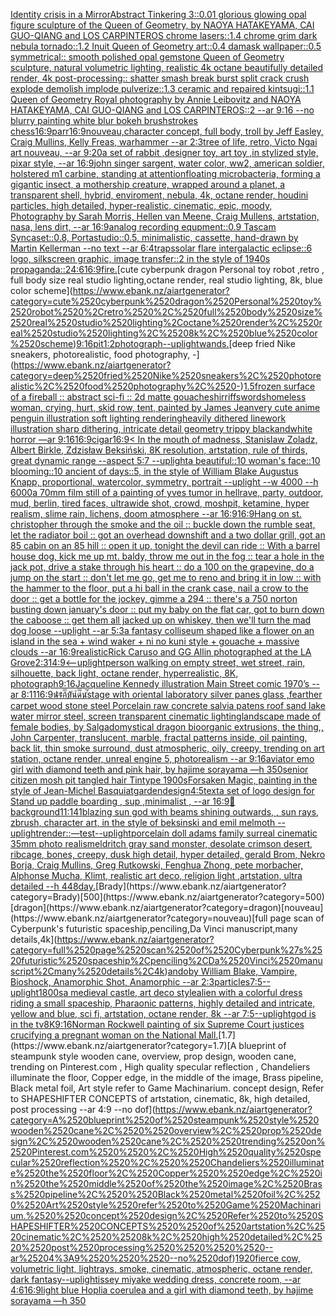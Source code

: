 [Identity crisis in a Mirror](https://www.ebank.nz/aiartgenerator?category=Identity%2520crisis%2520in%2520a%2520Mirror)[Abstract Tinkering 3::0.01 glorious glowing opal figure sculpture of the Queen of Geometry, by NAOYA HATAKEYAMA, CAI GUO-QIANG and LOS CARPINTEROS chrome lasers::1.4 chrome grim dark nebula tornado::1.2 Inuit Queen of Geometry art::0.4 damask wallpaper::0.5 symmetrical:: smooth polished opal gemstone Queen of Geometry sculpture, natural volumetric lighting, realistic 4k octane beautifully detailed render, 4k post-processing:: shatter smash break burst split crack crush explode demolish implode pulverize::1.3 ceramic and repaired kintsugi::1.1 Queen of Geometry Royal photography by Annie Leibovitz and NAOYA HATAKEYAMA, CAI GUO-QIANG and LOS CARPINTEROS::2 --ar 9:16  --no blurry painting white blur bokeh brushstrokes chess](https://www.ebank.nz/aiartgenerator?category=Abstract%2520Tinkering%25203%3A%3A0.01%2520glorious%2520glowing%2520opal%2520figure%2520sculpture%2520of%2520the%2520Queen%2520of%2520Geometry%2C%2520by%2520NAOYA%2520HATAKEYAMA%2C%2520CAI%2520GUO-QIANG%2520and%2520LOS%2520CARPINTEROS%2520chrome%2520lasers%3A%3A1.4%2520chrome%2520grim%2520dark%2520nebula%2520tornado%3A%3A1.2%2520Inuit%2520Queen%2520of%2520Geometry%2520art%3A%3A0.4%2520damask%2520wallpaper%3A%3A0.5%2520symmetrical%3A%3A%2520smooth%2520polished%2520opal%2520gemstone%2520Queen%2520of%2520Geometry%2520sculpture%2C%2520natural%2520volumetric%2520lighting%2C%2520realistic%25204k%2520octane%2520beautifully%2520detailed%2520render%2C%25204k%2520post-processing%3A%3A%2520shatter%2520smash%2520break%2520burst%2520split%2520crack%2520crush%2520explode%2520demolish%2520implode%2520pulverize%3A%3A1.3%2520ceramic%2520and%2520repaired%2520kintsugi%3A%3A1.1%2520Queen%2520of%2520Geometry%2520Royal%2520photography%2520by%2520Annie%2520Leibovitz%2520and%2520NAOYA%2520HATAKEYAMA%2C%2520CAI%2520GUO-QIANG%2520and%2520LOS%2520CARPINTEROS%3A%3A2%2520--ar%25209%3A16%2520%2520--no%2520blurry%2520painting%2520white%2520blur%2520bokeh%2520brushstrokes%2520chess)[16:9](https://www.ebank.nz/aiartgenerator?category=16%3A9)[parr](https://www.ebank.nz/aiartgenerator?category=parr)[16:9](https://www.ebank.nz/aiartgenerator?category=16%3A9)[nouveau,](https://www.ebank.nz/aiartgenerator?category=nouveau%2C)[character concept, full body, troll by Jeff Easley, Craig Mullins, Kelly Freas, warhammer --ar 2:3](https://www.ebank.nz/aiartgenerator?category=character%2520concept%2C%2520full%2520body%2C%2520troll%2520by%2520Jeff%2520Easley%2C%2520Craig%2520Mullins%2C%2520Kelly%2520Freas%2C%2520warhammer%2520--ar%25202%3A3)[tree of life, retro, Victo Ngai art nouveau, --ar 9:20](https://www.ebank.nz/aiartgenerator?category=tree%2520of%2520life%2C%2520retro%2C%2520Victo%2520Ngai%2520art%2520nouveau%2C%2520--ar%25209%3A20)[a set of rabbit ,designer toy, art toy ,in stylized style, pixar style, --ar 16:9](https://www.ebank.nz/aiartgenerator?category=a%2520set%2520of%2520rabbit%2520%2Cdesigner%2520toy%2C%2520art%2520toy%2520%2Cin%2520stylized%2520style%2C%2520pixar%2520style%2C%2520--ar%252016%3A9)[john singer sargent, water color, ww2, american soldier, holstered m1 carbine, standing at attention](https://www.ebank.nz/aiartgenerator?category=john%2520singer%2520sargent%2C%2520water%2520color%2C%2520ww2%2C%2520american%2520soldier%2C%2520holstered%2520m1%2520carbine%2C%2520standing%2520at%2520attention)[floating microbacteria, forming a gigantic insect, a mothership creature, wrapped around a planet, a transparent shell, hybrid, enviroment, nebula, 4k, octane render, houdini particles, high detailed, hyper-realistic, cinematic, epic, moody, Photography by Sarah Morris, Hellen van Meene, Craig Mullens, artstation, nasa, lens dirt, --ar 16:9](https://www.ebank.nz/aiartgenerator?category=floating%2520microbacteria%2C%2520forming%2520a%2520gigantic%2520insect%2C%2520a%2520mothership%2520creature%2C%2520wrapped%2520around%2520a%2520planet%2C%2520a%2520transparent%2520shell%2C%2520hybrid%2C%2520enviroment%2C%2520nebula%2C%25204k%2C%2520octane%2520render%2C%2520houdini%2520particles%2C%2520high%2520detailed%2C%2520hyper-realistic%2C%2520cinematic%2C%2520epic%2C%2520moody%2C%2520Photography%2520by%2520Sarah%2520Morris%2C%2520Hellen%2520van%2520Meene%2C%2520Craig%2520Mullens%2C%2520artstation%2C%2520nasa%2C%2520lens%2520dirt%2C%2520--ar%252016%3A9)[analog recording equpment::0.9 Tascam Syncaset::0.8, Portastudio::0.5, minimalistic, cassette, hand-drawn by Martin Kellerman --no text --ar 6:4](https://www.ebank.nz/aiartgenerator?category=analog%2520recording%2520equpment%3A%3A0.9%2520Tascam%2520Syncaset%3A%3A0.8%2C%2520Portastudio%3A%3A0.5%2C%2520minimalistic%2C%2520cassette%2C%2520hand-drawn%2520by%2520Martin%2520Kellerman%2520--no%2520text%2520--ar%25206%3A4)[traps](https://www.ebank.nz/aiartgenerator?category=traps)[solar flare intergalactic eclipse::6 logo, silkscreen graphic, image transfer::2 in the style of 1940s propaganda::2](https://www.ebank.nz/aiartgenerator?category=solar%2520flare%2520intergalactic%2520eclipse%3A%3A6%2520logo%2C%2520silkscreen%2520graphic%2C%2520image%2520transfer%3A%3A2%2520in%2520the%2520style%2520of%25201940s%2520propaganda%3A%3A2)[4:6](https://www.ebank.nz/aiartgenerator?category=4%3A6)[16:9](https://www.ebank.nz/aiartgenerator?category=16%3A9)[fire.](https://www.ebank.nz/aiartgenerator?category=fire.)[cute cyberpunk dragon Personal toy robot ,retro , full body size real studio lighting,octane render, real studio lighting, 8k, blue color scheme](https://www.ebank.nz/aiartgenerator?category=cute%2520cyberpunk%2520dragon%2520Personal%2520toy%2520robot%2520%2Cretro%2520%2C%2520full%2520body%2520size%2520real%2520studio%2520lighting%2Coctane%2520render%2C%2520real%2520studio%2520lighting%2C%25208k%2C%2520blue%2520color%2520scheme)[9:16](https://www.ebank.nz/aiartgenerator?category=9%3A16)[pit](https://www.ebank.nz/aiartgenerator?category=pit)[1:2](https://www.ebank.nz/aiartgenerator?category=1%3A2)[photograph](https://www.ebank.nz/aiartgenerator?category=photograph)[--uplight](https://www.ebank.nz/aiartgenerator?category=--uplight)[wands.](https://www.ebank.nz/aiartgenerator?category=wands.)[deep fried Nike sneakers, photorealistic, food photography, -](https://www.ebank.nz/aiartgenerator?category=deep%2520fried%2520Nike%2520sneakers%2C%2520photorealistic%2C%2520food%2520photography%2C%2520-)[1.5](https://www.ebank.nz/aiartgenerator?category=1.5)[frozen surface of a fireball :: abstract sci-fi :: 2d matte gouache](https://www.ebank.nz/aiartgenerator?category=frozen%2520surface%2520of%2520a%2520fireball%2520%3A%3A%2520abstract%2520sci-fi%2520%3A%3A%25202d%2520matte%2520gouache)[shirriffs](https://www.ebank.nz/aiartgenerator?category=shirriffs)[words](https://www.ebank.nz/aiartgenerator?category=words)[homeless woman, crying, hurt, skid row, tent, painted by James Jean](https://www.ebank.nz/aiartgenerator?category=homeless%2520woman%2C%2520crying%2C%2520hurt%2C%2520skid%2520row%2C%2520tent%2C%2520painted%2520by%2520James%2520Jean)[very cute anime penguin illustration soft lighting rendering](https://www.ebank.nz/aiartgenerator?category=very%2520cute%2520anime%2520penguin%2520illustration%2520soft%2520lighting%2520rendering)[heavily dithered linework illustration sharp dithering, intricate detail geometry trippy blackandwhite horror —ar 9:16](https://www.ebank.nz/aiartgenerator?category=heavily%2520dithered%2520linework%2520illustration%2520sharp%2520dithering%2C%2520intricate%2520detail%2520geometry%2520trippy%2520blackandwhite%2520horror%2520%E2%80%94ar%25209%3A16)[16:9](https://www.ebank.nz/aiartgenerator?category=16%3A9)[cigar](https://www.ebank.nz/aiartgenerator?category=cigar)[16:9](https://www.ebank.nz/aiartgenerator?category=16%3A9)[< In the mouth of madness, Stanislaw Zoladz, Albert Birkle, Zdzisław Beksiński, 8K resolution, artstation, rule of thirds, great dynamic range --aspect 5:7 --uplight](https://www.ebank.nz/aiartgenerator?category=%3C%2520In%2520the%2520mouth%2520of%2520madness%2C%2520Stanislaw%2520Zoladz%2C%2520Albert%2520Birkle%2C%2520Zdzis%C5%82aw%2520Beksi%C5%84ski%2C%25208K%2520resolution%2C%2520artstation%2C%2520rule%2520of%2520thirds%2C%2520great%2520dynamic%2520range%2520--aspect%25205%3A7%2520--uplight)[a beautiful::10 woman's face::10 blooming::10 ancient of days::5, in the style of William Blake Augustus Knapp, proportional, watercolor, symmetry, portrait --uplight --w 4000 --h 6000](https://www.ebank.nz/aiartgenerator?category=a%2520beautiful%3A%3A10%2520woman%27s%2520face%3A%3A10%2520blooming%3A%3A10%2520ancient%2520of%2520days%3A%3A5%2C%2520in%2520the%2520style%2520of%2520William%2520Blake%2520Augustus%2520Knapp%2C%2520proportional%2C%2520watercolor%2C%2520symmetry%2C%2520portrait%2520--uplight%2520--w%25204000%2520--h%25206000)[a 70mm film still of a painting of yves tumor in hell](https://www.ebank.nz/aiartgenerator?category=a%252070mm%2520film%2520still%2520of%2520a%2520painting%2520of%2520yves%2520tumor%2520in%2520hell)[rave, party, outdoor, mud, berlin, tired faces, ultrawide shot, crowd, moshpit, ketamine, hyper realism, slime rain, lichens, doom atmosphere --ar 16:9](https://www.ebank.nz/aiartgenerator?category=rave%2C%2520party%2C%2520outdoor%2C%2520mud%2C%2520berlin%2C%2520tired%2520faces%2C%2520ultrawide%2520shot%2C%2520crowd%2C%2520moshpit%2C%2520ketamine%2C%2520hyper%2520realism%2C%2520slime%2520rain%2C%2520lichens%2C%2520doom%2520atmosphere%2520--ar%252016%3A9)[16:9](https://www.ebank.nz/aiartgenerator?category=16%3A9)[Hang on st. christopher through the smoke and the oil :: buckle down the rumble seat, let the radiator boil :: got an overhead downshift and a two dollar grill, got an 85 cabin on an 85 hill :: open it up, tonight the devil can ride :: With a barrel house dog, kick me up mt. baldy, throw me out in the fog :: tear a hole in the jack pot, drive a stake through his heart :: do a 100 on the grapevine, do a jump on the start :: don't let me go, get me to reno and bring it in low :: with the hammer to the floor, put a hi ball in the crank case, nail a crow to the door :: get a bottle for the jockey, gimme a 294 :: there's a 750 norton busting down january's door :: put my baby on the flat car, got to burn down the caboose :: get them all jacked up on whiskey, then we'll turn the mad dog loose --uplight --ar 5:3](https://www.ebank.nz/aiartgenerator?category=Hang%2520on%2520st.%2520christopher%2520through%2520the%2520smoke%2520and%2520the%2520oil%2520%3A%3A%2520buckle%2520down%2520the%2520rumble%2520seat%2C%2520let%2520the%2520radiator%2520boil%2520%3A%3A%2520got%2520an%2520overhead%2520downshift%2520and%2520a%2520two%2520dollar%2520grill%2C%2520got%2520an%252085%2520cabin%2520on%2520an%252085%2520hill%2520%3A%3A%2520open%2520it%2520up%2C%2520tonight%2520the%2520devil%2520can%2520ride%2520%3A%3A%2520With%2520a%2520barrel%2520house%2520dog%2C%2520kick%2520me%2520up%2520mt.%2520baldy%2C%2520throw%2520me%2520out%2520in%2520the%2520fog%2520%3A%3A%2520tear%2520a%2520hole%2520in%2520the%2520jack%2520pot%2C%2520drive%2520a%2520stake%2520through%2520his%2520heart%2520%3A%3A%2520do%2520a%2520100%2520on%2520the%2520grapevine%2C%2520do%2520a%2520jump%2520on%2520the%2520start%2520%3A%3A%2520don%27t%2520let%2520me%2520go%2C%2520get%2520me%2520to%2520reno%2520and%2520bring%2520it%2520in%2520low%2520%3A%3A%2520with%2520the%2520hammer%2520to%2520the%2520floor%2C%2520put%2520a%2520hi%2520ball%2520in%2520the%2520crank%2520case%2C%2520nail%2520a%2520crow%2520to%2520the%2520door%2520%3A%3A%2520get%2520a%2520bottle%2520for%2520the%2520jockey%2C%2520gimme%2520a%2520294%2520%3A%3A%2520there%27s%2520a%2520750%2520norton%2520busting%2520down%2520january%27s%2520door%2520%3A%3A%2520put%2520my%2520baby%2520on%2520the%2520flat%2520car%2C%2520got%2520to%2520burn%2520down%2520the%2520caboose%2520%3A%3A%2520get%2520them%2520all%2520jacked%2520up%2520on%2520whiskey%2C%2520then%2520we%27ll%2520turn%2520the%2520mad%2520dog%2520loose%2520--uplight%2520--ar%25205%3A3)[a fantasy colliseum shaped like a flower on an island in the sea + wind waker + ni no kuni style + gouache + massive clouds --ar 16:9](https://www.ebank.nz/aiartgenerator?category=a%2520fantasy%2520colliseum%2520shaped%2520like%2520a%2520flower%2520on%2520an%2520island%2520in%2520the%2520sea%2520%2B%2520wind%2520waker%2520%2B%2520ni%2520no%2520kuni%2520style%2520%2B%2520gouache%2520%2B%2520massive%2520clouds%2520--ar%252016%3A9)[realistic](https://www.ebank.nz/aiartgenerator?category=realistic)[Rick Caruso and GG Allin photographed at the LA Grove](https://www.ebank.nz/aiartgenerator?category=Rick%2520Caruso%2520and%2520GG%2520Allin%2520photographed%2520at%2520the%2520LA%2520Grove)[2:3](https://www.ebank.nz/aiartgenerator?category=2%3A3)[14:9](https://www.ebank.nz/aiartgenerator?category=14%3A9)[<--uplight](https://www.ebank.nz/aiartgenerator?category=%3C--uplight)[person walking on empty street, wet street, rain, silhouette, back light, octane render, hyperrealistic, 8K, photograph](https://www.ebank.nz/aiartgenerator?category=person%2520walking%2520on%2520empty%2520street%2C%2520wet%2520street%2C%2520rain%2C%2520silhouette%2C%2520back%2520light%2C%2520octane%2520render%2C%2520hyperrealistic%2C%25208K%2C%2520photograph)[9:16](https://www.ebank.nz/aiartgenerator?category=9%3A16)[Jacqueline Kennedy illustration Main Street comic 1970’s --ar 8:11](https://www.ebank.nz/aiartgenerator?category=Jacqueline%2520Kennedy%2520illustration%2520Main%2520Street%2520comic%25201970%E2%80%99s%2520--ar%25208%3A11)[16:9](https://www.ebank.nz/aiartgenerator?category=16%3A9)[น̴̌̓ร̶̉̄ก̵̿͐บ̸̽̀น̵̇̊ด̵̿͑น̸͗͝](https://www.ebank.nz/aiartgenerator?category=%E0%B8%99%CC%B4%CC%8C%CC%93%E0%B8%A3%CC%B6%CC%89%CC%84%E0%B8%81%CC%B5%CC%BF%CD%90%E0%B8%9A%CC%B8%CC%BD%CD%80%E0%B8%99%CC%B5%CC%87%CC%8A%E0%B8%94%CC%B5%CC%BF%CD%91%E0%B8%99%CC%B8%CD%9D%CD%97)[stage with oriental laboratory silver panes glass ,fearther carpet wood stone steel Porcelain raw concrete salvia patens roof sand lake water  mirror steel, screen transparent cinematic lighting](https://www.ebank.nz/aiartgenerator?category=stage%2520with%2520oriental%2520laboratory%2520silver%2520panes%2520glass%2520%2Cfearther%2520carpet%2520wood%2520stone%2520steel%2520Porcelain%2520raw%2520concrete%2520salvia%2520patens%2520roof%2520sand%2520lake%2520water%2520%2520mirror%2520steel%2C%2520screen%2520transparent%2520cinematic%2520lighting)[landscape made of female bodies, by Salgado](https://www.ebank.nz/aiartgenerator?category=landscape%2520made%2520of%2520female%2520bodies%2C%2520by%2520Salgado)[mystical dragon bioorganic extrusions, the thing,, John Carpenter, translucent, marble, fractal patterns inside, oil painting, back lit, thin smoke surround, dust atmospheric, oily, creepy, trending on art station, octane render, unreal engine 5, photorealism --ar 9:16](https://www.ebank.nz/aiartgenerator?category=mystical%2520dragon%2520bioorganic%2520extrusions%2C%2520the%2520thing%2C%2C%2520John%2520Carpenter%2C%2520translucent%2C%2520marble%2C%2520fractal%2520patterns%2520inside%2C%2520oil%2520painting%2C%2520back%2520lit%2C%2520thin%2520smoke%2520surround%2C%2520dust%2520atmospheric%2C%2520oily%2C%2520creepy%2C%2520trending%2520on%2520art%2520station%2C%2520octane%2520render%2C%2520unreal%2520engine%25205%2C%2520photorealism%2520--ar%25209%3A16)[aviator emo girl with diamond teeth and pink hair, by hajime sorayama —h 350](https://www.ebank.nz/aiartgenerator?category=aviator%2520emo%2520girl%2520with%2520diamond%2520teeth%2520and%2520pink%2520hair%2C%2520by%2520hajime%2520sorayama%2520%E2%80%94h%2520350)[senior citizen mosh pit tangled hair Tintype  1900s](https://www.ebank.nz/aiartgenerator?category=senior%2520citizen%2520mosh%2520pit%2520tangled%2520hair%2520Tintype%2520%25201900s)[Forsaken Magic, painting in the style of Jean-Michel Basquiat](https://www.ebank.nz/aiartgenerator?category=Forsaken%2520Magic%2C%2520painting%2520in%2520the%2520style%2520of%2520Jean-Michel%2520Basquiat)[garden](https://www.ebank.nz/aiartgenerator?category=garden)[design](https://www.ebank.nz/aiartgenerator?category=design)[4:5](https://www.ebank.nz/aiartgenerator?category=4%3A5)[text](https://www.ebank.nz/aiartgenerator?category=text)[a set of logo design for Stand up paddle boarding , sup ,minimalist , --ar 16:9](https://www.ebank.nz/aiartgenerator?category=a%2520set%2520of%2520logo%2520design%2520for%2520Stand%2520up%2520paddle%2520boarding%2520%2C%2520sup%2520%2Cminimalist%2520%2C%2520--ar%252016%3A9)[🤯](https://www.ebank.nz/aiartgenerator?category=%F0%9F%A4%AF)[background](https://www.ebank.nz/aiartgenerator?category=background)[11:14](https://www.ebank.nz/aiartgenerator?category=11%3A14)[1](https://www.ebank.nz/aiartgenerator?category=1)[blazing sun god with beams shining outwards, , sun rays, zbrush, character art, in the style of beksinski and emil melmoth --uplight](https://www.ebank.nz/aiartgenerator?category=blazing%2520sun%2520god%2520with%2520beams%2520shining%2520outwards%2C%2520%2C%2520sun%2520rays%2C%2520zbrush%2C%2520character%2520art%2C%2520in%2520the%2520style%2520of%2520beksinski%2520and%2520emil%2520melmoth%2520--uplight)[render::](https://www.ebank.nz/aiartgenerator?category=render%3A%3A)[—test](https://www.ebank.nz/aiartgenerator?category=%E2%80%94test)[--uplight](https://www.ebank.nz/aiartgenerator?category=--uplight)[porcelain doll adams family surreal cinematic 35mm photo realism](https://www.ebank.nz/aiartgenerator?category=porcelain%2520doll%2520adams%2520family%2520surreal%2520cinematic%252035mm%2520photo%2520realism)[eldritch gray sand monster, desolate crimson desert, ribcage, bones, creepy, dusk high detail, hyper detailed, gerald Brom, Nekro Borja, Craig Mullins, Greg Rutkowski, Fenghua Zhong, pete morbacher, Alphonse Mucha, Klimt, realistic art deco, religion light ,artstation, ultra detailed --h 448](https://www.ebank.nz/aiartgenerator?category=eldritch%2520gray%2520sand%2520monster%2C%2520desolate%2520crimson%2520desert%2C%2520ribcage%2C%2520bones%2C%2520creepy%2C%2520dusk%2520high%2520detail%2C%2520hyper%2520detailed%2C%2520gerald%2520Brom%2C%2520Nekro%2520Borja%2C%2520Craig%2520Mullins%2C%2520Greg%2520Rutkowski%2C%2520Fenghua%2520Zhong%2C%2520pete%2520morbacher%2C%2520Alphonse%2520Mucha%2C%2520Klimt%2C%2520realistic%2520art%2520deco%2C%2520religion%2520light%2520%2Cartstation%2C%2520ultra%2520detailed%2520--h%2520448)[day.](https://www.ebank.nz/aiartgenerator?category=day.)[Brady](https://www.ebank.nz/aiartgenerator?category=Brady)[500](https://www.ebank.nz/aiartgenerator?category=500)[dragon](https://www.ebank.nz/aiartgenerator?category=dragon)[nouveau](https://www.ebank.nz/aiartgenerator?category=nouveau)[full page scan of Cyberpunk's futuristic spaceship,penciling,Da Vinci manuscript,many details,4k](https://www.ebank.nz/aiartgenerator?category=full%2520page%2520scan%2520of%2520Cyberpunk%27s%2520futuristic%2520spaceship%2Cpenciling%2CDa%2520Vinci%2520manuscript%2Cmany%2520details%2C4k)[ando](https://www.ebank.nz/aiartgenerator?category=ando)[by William Blake, Vampire, Bioshock, Anamorphic Shot, Anamorphic --ar 2:3](https://www.ebank.nz/aiartgenerator?category=by%2520William%2520Blake%2C%2520Vampire%2C%2520Bioshock%2C%2520Anamorphic%2520Shot%2C%2520Anamorphic%2520--ar%25202%3A3)[particles](https://www.ebank.nz/aiartgenerator?category=particles)[7:5](https://www.ebank.nz/aiartgenerator?category=7%3A5)[--uplight](https://www.ebank.nz/aiartgenerator?category=--uplight)[1800s](https://www.ebank.nz/aiartgenerator?category=1800s)[a medieval castle, art deco style](https://www.ebank.nz/aiartgenerator?category=a%2520medieval%2520castle%2C%2520art%2520deco%2520style)[alien with a colorful dress riding a small spaceship, Pharaonic patterns, highly detailed and intricate, yellow and blue, sci fi, artstation, octane render, 8k --ar 7:5](https://www.ebank.nz/aiartgenerator?category=alien%2520with%2520a%2520colorful%2520dress%2520riding%2520a%2520small%2520spaceship%2C%2520Pharaonic%2520patterns%2C%2520highly%2520detailed%2520and%2520intricate%2C%2520yellow%2520and%2520blue%2C%2520sci%2520fi%2C%2520artstation%2C%2520octane%2520render%2C%25208k%2520--ar%25207%3A5)[--uplight](https://www.ebank.nz/aiartgenerator?category=--uplight)[god is in the tv](https://www.ebank.nz/aiartgenerator?category=god%2520is%2520in%2520the%2520tv)[8K](https://www.ebank.nz/aiartgenerator?category=8K)[9:16](https://www.ebank.nz/aiartgenerator?category=9%3A16)[Norman Rockwell painting of six Supreme Court justices crucifying a pregnant woman on the National Mall.](https://www.ebank.nz/aiartgenerator?category=Norman%2520Rockwell%2520painting%2520of%2520six%2520Supreme%2520Court%2520justices%2520crucifying%2520a%2520pregnant%2520woman%2520on%2520the%2520National%2520Mall.)[1.7](https://www.ebank.nz/aiartgenerator?category=1.7)[A blueprint of steampunk style wooden cane,  overview, prop design, wooden cane,  trending on Pinterest.com  , High quality specular reflection ,  Chandeliers illuminate the floor, Copper  edge, in the middle of the image, Brass pipeline,  Black metal foil,  Art style refer to Game Machinarium.  concept design, Refer to SHAPESHIFTER CONCEPTS  of artstation, cinematic,  8k, high detailed,  post processing    --ar 4:9   --no dof](https://www.ebank.nz/aiartgenerator?category=A%2520blueprint%2520of%2520steampunk%2520style%2520wooden%2520cane%2C%2520%2520overview%2C%2520prop%2520design%2C%2520wooden%2520cane%2C%2520%2520trending%2520on%2520Pinterest.com%2520%2520%2C%2520High%2520quality%2520specular%2520reflection%2520%2C%2520%2520Chandeliers%2520illuminate%2520the%2520floor%2C%2520Copper%2520%2520edge%2C%2520in%2520the%2520middle%2520of%2520the%2520image%2C%2520Brass%2520pipeline%2C%2520%2520Black%2520metal%2520foil%2C%2520%2520Art%2520style%2520refer%2520to%2520Game%2520Machinarium.%2520%2520concept%2520design%2C%2520Refer%2520to%2520SHAPESHIFTER%2520CONCEPTS%2520%2520of%2520artstation%2C%2520cinematic%2C%2520%25208k%2C%2520high%2520detailed%2C%2520%2520post%2520processing%2520%2520%2520%2520--ar%25204%3A9%2520%2520%2520--no%2520dof)[1920](https://www.ebank.nz/aiartgenerator?category=1920)[fierce cow, volumetric light, lightrays, smoke, cinematic, atmospheric, octane render, dark fantasy](https://www.ebank.nz/aiartgenerator?category=fierce%2520cow%2C%2520volumetric%2520light%2C%2520lightrays%2C%2520smoke%2C%2520cinematic%2C%2520atmospheric%2C%2520octane%2520render%2C%2520dark%2520fantasy)[--uplight](https://www.ebank.nz/aiartgenerator?category=--uplight)[issey miyake wedding dress, concrete room, --ar 4:6](https://www.ebank.nz/aiartgenerator?category=issey%2520miyake%2520wedding%2520dress%2C%2520concrete%2520room%2C%2520--ar%25204%3A6)[16:9](https://www.ebank.nz/aiartgenerator?category=16%3A9)[light blue Hoplia coerulea and a girl with diamond teeth,  by hajime sorayama —h 350](https://www.ebank.nz/aiartgenerator?category=light%2520blue%2520Hoplia%2520coerulea%2520and%2520a%2520girl%2520with%2520diamond%2520teeth%2C%2520%2520by%2520hajime%2520sorayama%2520%E2%80%94h%2520350)
